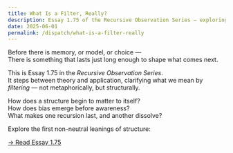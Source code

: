 ```yaml
---
title: What Is a Filter, Really?
description: Essay 1.75 of the Recursive Observation Series — exploring how structural filtering arises before mind or meaning.
date: 2025-06-01
permalink: /dispatch/what-is-a-filter-really
---
```


Before there is memory, or model, or choice —  
There is something that lasts just long enough to shape what comes next.

This is Essay 1.75 in the *Recursive Observation Series*.  
It steps between theory and application, clarifying what we mean by *filtering* — not metaphorically, but structurally.

How does a structure begin to matter to itself?  
How does bias emerge before awareness?  
What makes one recursion last, and another dissolve?

Explore the first non-neutral leanings of structure:

[→ Read Essay 1.75](/dispatch/what-is-a-filter-really.html)
